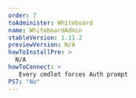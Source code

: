 ```yaml
---
order: 7
toAdminister: Whiteboard
name: WhiteboardAdmin
stableVersion: 1.11.2
previewVersion: N/A
howToInstallPre: >
  N/A
howToConnect: >
   Every cmdlet forces Auth prompt
PS7: "No"
---
```

